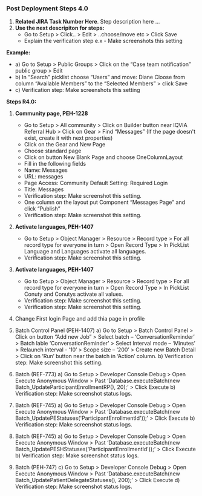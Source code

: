 ### Post Deployment Steps 4.0

1) **Related JIRA Task Number Here**. Step description here ... 
2) **Use the next descripiton for steps:**
      * Go to Setup > Click.. > Edit > ..choose/move etc > Click Save
      * Explain the verification step e.x - Make screenshots this setting

 **Example:** 
* a)  Go to Setup > Public  Groups > Click on the “Case team notification” public group > Edit 
* b)  In “Search” picklist choose “Users” and move: Diane Cloose from column “Available Members” to the “Selected Members” > click Save
* c)  Verification step: Make screenshots this setting

**Steps R4.0:**
1) **Community page, PEH-1228**
     * Go to Setup > All community > Click on Builder button near IQVIA Referral Hub > Click on Gear > Find “Messages” (If the page doesn't exist, create it with next properties)
     * Click on the Gear and New Page
     * Choose standard page
     * Click on button New Blank Page and choose OneColumnLayout
     * Fill in the following fields
     * Name: Messages
     * URL: messages
     * Page Access: Community Default Setting: Required Login
     * Title: Messages
     * Verification step: Make screenshot this setting.
     * One column on the layout put Component “Messages Page” and click “Publish”
     * Verification step: Make screenshot this setting.
     

2) **Activate languages, PEH-1407**
     * Go to Setup > Object Manager > Resource > Record type > For all record type for everyone in turn > Open Record Type > In PickList Language and Languages activate all languages.
     * Verification step: Make screenshot this setting.
     
3) **Activate languages, PEH-1407**
     * Go to Setup > Object Manager > Resource > Record type > For all record type for everyone in turn > Open Record Type > In PickList Conuty and Conutys activate all values.
     * Verification step: Make screenshot this setting.
     * Verification step: Make screenshot this setting.
2) Change First login Page and add thia page in profile


4)	Batch Control Panel (PEH-1407)
a)	Go to Setup > Batch Control Panel > Click on button “Add new Job” > Select batch – ‘ConversationReminder’ > Batch lable ‘ConversationReminder’ > Select Interval mode – ‘Minutes’ > Relaunch interval - ‘10’ > Scope size – ‘200’ > Create new Batch Detail > Click on ‘Run’ button near the batch in ‘Action’ column.
b)	Verification step: Make screenshot this setting.

5)	Batch (REF-773)
a)	Go to Setup > Developer Console Debug > Open Execute Anonymous Window > Past ‘Database.executeBatch(new Batch_UpdateParticipantEnrollmentRP(), 20);’ > Click Execute
b)	Verification step: Make screenshot status logs.

6)	Batch (REF-745)
a)	Go to Setup > Developer Console Debug > Open Execute Anonymous Window > Past ‘Database.executeBatch(new Batch_UpdatePEStatuses('ParticipantEnrollmentId'));’ > Click Execute
b)	Verification step: Make screenshot status logs.

7)	Batch (REF-745)
a)	Go to Setup > Developer Console Debug > Open Execute Anonymous Window > Past ‘Database.executeBatch(new Batch_UpdatePESHStatuses('ParticipantEnrollmentId'));’ > Click Execute
b)	Verification step: Make screenshot status logs.

8)	Batch (PEH-747)
c)	Go to Setup > Developer Console Debug > Open Execute Anonymous Window > Past ‘Database.executeBatch(new Batch_UpdatePatientDelegateStatuses(), 200);’ > Click Execute
d)	Verification step: Make screenshot status logs.

